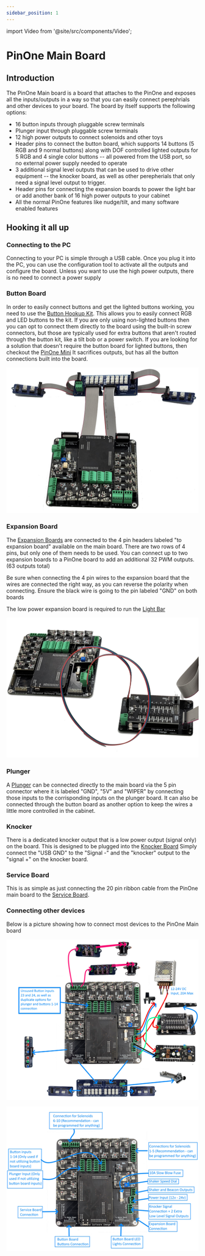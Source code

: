```yaml
---
sidebar_position: 1
---
```


import Video from '@site/src/components/Video';

# PinOne Main Board

## Introduction

The PinOne Main board is a board that attaches to the PinOne and exposes all the inputs/outputs in a way so that you can easily connect perephrials and other devices to your board. The board by itself supports the following options:

- 16 button inputs through pluggable screw terminals
- Plunger input through pluggable screw terminals
- 12 high power outputs to connect solenoids and other toys
- Header pins to connect the button board, which supports 14 buttons (5 RGB and 9 normal buttons) along with DOF controlled lighted outputs for 5 RGB and 4 single color buttons -- all powered from the USB port, so no external power supply needed to operate
- 3 additional signal level outputs that can be used to drive other equipment -- the knocker board, as well as other perepherials that only need a signal level output to trigger.
- Header pins for connecting the expansion boards to power the light bar or add another bank of 16 high power outputs to your cabinet
- All the normal PinOne features like nudge/tilt, and many software enabled features

## Hooking it all up

### Connecting to the PC

Connecting to your PC is simple through a USB cable. Once you plug it into the PC, you can use the configuration tool to activate all the outputs and configure the board. Unless you want to use the high power outputs, there is no need to connect a power supply

### Button Board

In order to easily connect buttons and get the lighted buttons working, you need to use the [Button Hookup Kit](https://www.clevelandsoftwaredesign.com/pinball-parts/p/virtual-pinball-button-hookup-kit). This allows you to easily connect RGB and LED buttons to the kit. If you are only using non-lighted buttons then you can opt to connect them directly to the board using the built-in screw connectors, but those are typically used for extra buttons that aren't routed through the button kit, like a tilt bob or a power switch. If you are looking for a solution that doesn't require the button board for lighted buttons, then checkout the [PinOne Mini](https://www.clevelandsoftwaredesign.com/pinball-parts/p/pinone-mini-virtual-pinball-connection-board) It sacrifices outputs, but has all the button connections built into the board.

![image](./img/PinOneButtonBoard.jpg)

### Expansion Board

The [Expansion Boards](https://www.clevelandsoftwaredesign.com/pinball-parts/p/pinone-expansion-board) are connected to the 4 pin headers labeled "to expansion board" available on the main board. There are two rows of 4 pins, but only one of them needs to be used. You can connect up to two expansion boards to a PinOne board to add an additional 32 PWM outputs. (63 outputs total)

Be sure when connecting the 4 pin wires to the expansion board that the wires are connected the right way, as you can reverse the polarity when connecting. Ensure the black wire is going to the pin labeled "GND" on both boards

The low power expansion board is required to run the [Light Bar](https://www.clevelandsoftwaredesign.com/pinball-parts/p/rgb-12v-virtual-pinball-light-bar)

![image](./img/PinOneExpansionConnection.jpg)

### Plunger

A [Plunger](https://www.clevelandsoftwaredesign.com/pinball-parts/p/virtual-pinball-plunger-attachment) can be connected directly to the main board via the 5 pin connector where it is labeled "GND", "5V" and "WIPER" by connecting those inputs to the corrisponding inputs on the plunger board. It can also be connected through the button board as another option to keep the wires a little more controlled in the cabinet.

### Knocker

There is a dedicated knocker output that is a low power output (signal only) on the board. This is designed to be plugged into the [Knocker Board](https://www.clevelandsoftwaredesign.com/pinball-parts/p/12v-to-24v-knocker-circuit-conversion-kit) Simply connect the "USB GND" to the "Signal -" and the "knocker" output to the "signal +" on the knocker board.

### Service Board

This is as simple as just connecting the 20 pin ribbon cable from the PinOne main board to the [Service Board](https://www.clevelandsoftwaredesign.com/pinball-parts/p/expansion-breakout-board-zx5y6).

### Connecting other devices

Below is a picture showing how to connect most devices to the PinOne Main board

![image](./img/PinOneMainConnections.jpg)

![image](./img/PinOneMainSchematic.jpg)